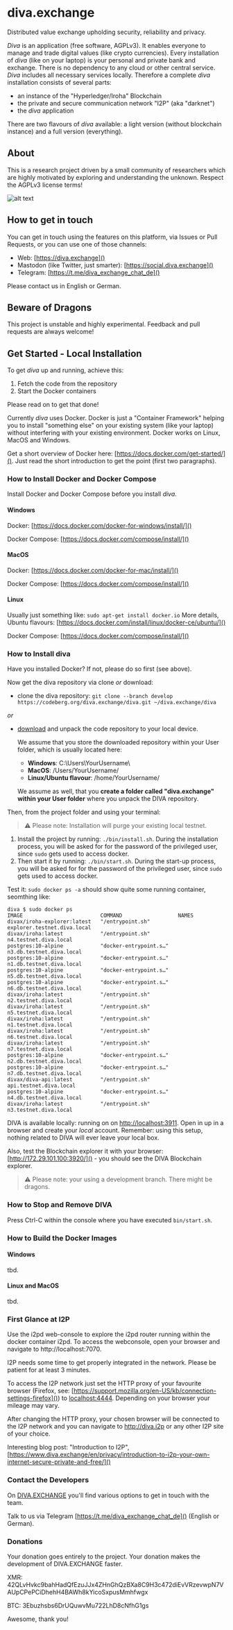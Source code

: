 # diva.exchange

Distributed value exchange upholding security, reliability and privacy.

_Diva_ is an application (free software, AGPLv3). It enables everyone to manage and trade digital values (like crypto currencies). Every installation of _diva_ (like on your laptop) is your personal and private bank and exchange. There is no dependency to any cloud or other central service. _Diva_ includes all necessary services locally. Therefore a complete _diva_ installation consists of several parts:
* an instance of the "Hyperledger/Iroha" Blockchain
* the private and secure communication network "I2P" (aka "darknet")
* the _diva_ application

There are two flavours of _diva_ available: a light version (without blockchain instance) and a full version (everything).

## About

This is a research project driven by a small community of researchers which are highly motivated by exploring and understanding the unknown. Respect the AGPLv3 license terms!

![alt text](https://social.diva.exchange/system/site_uploads/files/000/000/001/original/social-diva-background-1200-630.png)

## How to get in touch

You can get in touch using the features on this platform, via Issues or Pull Requests, or you can use one of those channels: 
* Web: [https://diva.exchange]()
* Mastodon (like Twitter, just smarter): [https://social.diva.exchange]()
* Telegram: [https://t.me/diva_exchange_chat_de]()

Please contact us in English or German.

## Beware of Dragons

This project is unstable and highly experimental. Feedback and pull requests are always welcome!

## Get Started - Local Installation

To get _diva_ up and running, achieve this:
1. Fetch the code from the repository
2. Start the Docker containers

Please read on to get that done!

Currently _diva_ uses Docker. Docker is just a "Container Framework" helping you to install "something else" on your existing system (like your laptop) without interfering with your existing environment. Docker works on Linux, MacOS and Windows.

Get a short overview of Docker here: [https://docs.docker.com/get-started/](). Just read the short introduction to get the point (first two paragraphs).

### How to Install Docker and Docker Compose

Install Docker and Docker Compose before you install _diva_.

#### Windows

Docker: [https://docs.docker.com/docker-for-windows/install/]()

Docker Compose: [https://docs.docker.com/compose/install/]()

#### MacOS

Docker: [https://docs.docker.com/docker-for-mac/install/]()

Docker Compose: [https://docs.docker.com/compose/install/]()

#### Linux

Usually just something like: `sudo apt-get install docker.io`
More details, Ubuntu flavours: [https://docs.docker.com/install/linux/docker-ce/ubuntu/]()

Docker Compose: [https://docs.docker.com/compose/install/]()

### How to Install diva

Have you installed Docker? If not, please do so first (see above).

Now get the diva repository via clone _or_ download:

* clone the diva repository: `git clone --branch develop https://codeberg.org/diva.exchange/diva.git ~/diva.exchange/diva`

_or_

* [download](https://codeberg.org/diva.exchange/diva/archive/develop.zip) and unpack the code repository to your local device. 

   We assume that you store the downloaded repository within your User folder, which is usually located here:

   * **Windows**: C:\Users\YourUsername\
   * **MacOS**: /Users/YourUsername/
   * **Linux/Ubuntu flavour**: /home/YourUsername/

   We assume as well, that you **create a folder called "diva.exchange" within your User folder** where you unpack the DIVA repository.

Then, from the project folder and using your terminal:

> ⚠️ Please note: Installation will purge your existing local testnet.

1. Install the project by running: `./bin/install.sh`. During the installation process, you will be asked for for the password of the privileged user, since `sudo` gets used to access docker.
2. Then start it by running: `./bin/start.sh`. During the start-up process, you will be asked for for the password of the privileged user, since `sudo` gets used to access docker.


Test it: `sudo docker ps -a` should show quite some running container, seomthing like:

```
diva $ sudo docker ps
IMAGE                         COMMAND                  NAMES
divax/iroha-explorer:latest   "/entrypoint.sh"         explorer.testnet.diva.local
divax/iroha:latest            "/entrypoint.sh"         n4.testnet.diva.local
postgres:10-alpine            "docker-entrypoint.s…"   n3.db.testnet.diva.local
postgres:10-alpine            "docker-entrypoint.s…"   n1.db.testnet.diva.local
postgres:10-alpine            "docker-entrypoint.s…"   n5.db.testnet.diva.local
postgres:10-alpine            "docker-entrypoint.s…"   n6.db.testnet.diva.local
divax/iroha:latest            "/entrypoint.sh"         n2.testnet.diva.local
divax/iroha:latest            "/entrypoint.sh"         n5.testnet.diva.local
divax/iroha:latest            "/entrypoint.sh"         n1.testnet.diva.local
divax/iroha:latest            "/entrypoint.sh"         n6.testnet.diva.local
divax/iroha:latest            "/entrypoint.sh"         n7.testnet.diva.local
postgres:10-alpine            "docker-entrypoint.s…"   n2.db.testnet.diva.local
postgres:10-alpine            "docker-entrypoint.s…"   n7.db.testnet.diva.local
divax/diva-api:latest         "/entrypoint.sh"         api.testnet.diva.local
postgres:10-alpine            "docker-entrypoint.s…"   n4.db.testnet.diva.local
divax/iroha:latest            "/entrypoint.sh"         n3.testnet.diva.local
```

DIVA is available locally:
running on on [http://localhost:3911](). Open in up in a browser and create your *local* account. Remember: using this setup, nothing related to DIVA will ever leave your local box.

Also, test the Blockchain explorer it with your browser: [http://172.29.101.100:3920/]() - you should see the DIVA Blockchain explorer.

> ⚠️ Please note: your using a development branch. There might be dragons.

### How to Stop and Remove DIVA

Press Ctrl-C within the console where you have executed `bin/start.sh`.

### How to Build the Docker Images

#### Windows

tbd.

#### Linux and MacOS

tbd.

### First Glance at I2P

Use the i2pd web-console to explore the i2pd router running within the docker container i2pd. To access the webconsole, open your browser and navigate to http://localhost:7070. 

I2P needs some time to get properly integrated in the network. Please be patient for at least 3 minutes.

To access the I2P network just set the HTTP proxy of your favourite browser (Firefox, see: [https://support.mozilla.org/en-US/kb/connection-settings-firefox]()) to [localhost:4444](http://localhost:4444). Depending on your browser your mileage may vary.

After changing the HTTP proxy, your chosen browser will be connected to the I2P network and you can navigate to http://diva.i2p or any other I2P site of your choice.

Interesting blog post: "Introduction to I2P", [https://www.diva.exchange/en/privacy/introduction-to-i2p-your-own-internet-secure-private-and-free/]()


### Contact the Developers

On [DIVA.EXCHANGE](https://www.diva.exchange) you'll find various options to get in touch with the team. 

Talk to us via Telegram [https://t.me/diva_exchange_chat_de]() (English or German).

### Donations

Your donation goes entirely to the project. Your donation makes the development of DIVA.EXCHANGE faster.

XMR: 42QLvHvkc9bahHadQfEzuJJx4ZHnGhQzBXa8C9H3c472diEvVRzevwpN7VAUpCPePCiDhehH4BAWh8kYicoSxpusMmhfwgx

BTC: 3Ebuzhsbs6DrUQuwvMu722LhD8cNfhG1gs

Awesome, thank you!
